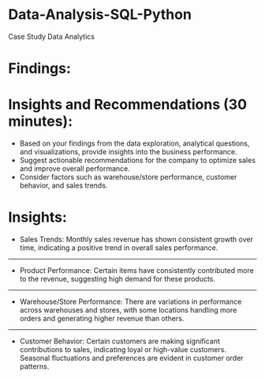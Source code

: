 # Data-Analysis-SQL-Python
Case Study
Data Analytics
# Findings:
# Insights and Recommendations (30 minutes):
- Based on your findings from the data exploration, analytical questions, and
visualizations, provide insights into the business performance.
- Suggest actionable recommendations for the company to optimize sales and improve
overall performance.
- Consider factors such as warehouse/store performance, customer behavior, and sales
trends.
# Insights:
* Sales Trends: Monthly sales revenue has shown consistent growth over time, indicating a positive trend in overall sales performance.
---------------------------------------------------------------------------------------------------------------------------------------
* Product Performance: Certain items have consistently contributed more to the revenue, suggesting high demand for these products.
---------------------------------------------------------------------------------------------------------------------------------------
* Warehouse/Store Performance: There are variations in performance across warehouses and stores, with some locations handling more orders and generating higher revenue than others.
---------------------------------------------------------------------------------------------------------------------------------------
* Customer Behavior: Certain customers are making significant contributions to sales, indicating loyal or high-value customers. Seasonal fluctuations and preferences are evident in customer order patterns.
